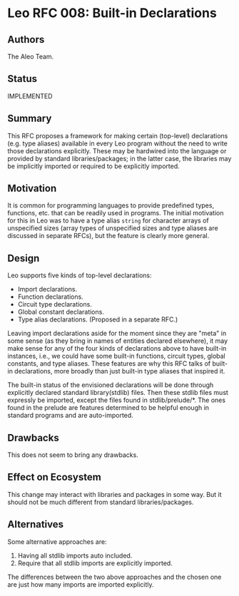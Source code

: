 # Leo RFC 008: Built-in Declarations

## Authors

The Aleo Team.

## Status

IMPLEMENTED

## Summary

This RFC proposes a framework for making certain (top-level) declarations (e.g. type aliases) available in every Leo program without the need to write those declarations explicitly. These may be hardwired into the language or provided by standard libraries/packages; in the latter case, the libraries may be implicitly imported or required to be explicitly imported.

## Motivation

It is common for programming languages to provide predefined types, functions, etc.
that can be readily used in programs. The initial motivation for this in Leo was to have a type alias `string` for character arrays of unspecified sizes (array types of unspecified sizes and type aliases are discussed in separate RFCs), but the feature is clearly more general.

## Design

Leo supports five kinds of top-level declarations:

- Import declarations.
- Function declarations.
- Circuit type declarations.
- Global constant declarations.
- Type alias declarations. (Proposed in a separate RFC.)

Leaving import declarations aside for the moment since they are "meta" in some sense
(as they bring in names of entities declared elsewhere),
it may make sense for any of the four kinds of declarations above to have built-in instances, i.e., we could have some built-in functions, circuit types, global constants, and type aliases. These features are why this RFC talks of built-in declarations, more broadly than just built-in type aliases that inspired it.

The built-in status of the envisioned declarations will be done through explicitly declared standard library(stdlib) files. Then these stdlib files must expressly be imported, except the files found in stdlib/prelude/*. The ones found in the prelude are features determined to be helpful enough in standard programs and are auto-imported.

## Drawbacks

This does not seem to bring any drawbacks.

## Effect on Ecosystem

This change may interact with libraries and packages in some way.
But it should not be much different from standard libraries/packages.

## Alternatives

Some alternative approaches are:

1. Having all stdlib imports auto included.
2. Require that all stdlib imports are explicitly imported.

The differences between the two above approaches and the chosen one are just how many imports are imported explicitly.
